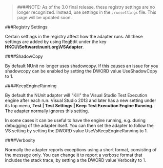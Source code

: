 > ﻿####NOTE:
> As of the 3.0 final release, these registry settings are no longer recognized. Instead, use settings in the `.runsettings` file. This page will be updated soon.

###Registry Settings

Certain settings in the registry affect how the adapter runs. All these settings are added by using RegEdit under the key **HKCU\Software\nunit.org\VSAdapter**.

####ShadowCopy

By default NUnit no longer uses shadowcopy. If this causes an issue for you shadowcopy can be enabled by setting the DWORD value UseShadowCopy to 1.   
  
####KeepEngineRunning

By default the NUnit adapter will "Kill" the Visual Studio Test Execution engine after each run. Visual Studio 2013 and later has a new setting under its top menu, **Test | Test Settings | Keep Test Execution Engine Running**. The adapter normally ignores this setting.

In some cases it can be useful to have the engine running, e.g. during debugging of the adapter itself. You can then set the adapter to follow the VS setting by setting the DWORD value UseVsKeepEngineRunning to 1.

####Verbosity

Normally the adapter reports exceptions using a short format, consisting of the message only. You can change it to report a verbose format that includes the stack trace, by setting a the DWORD value Verbosity to 1.




